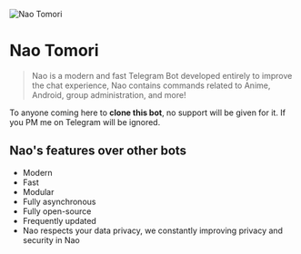 ![Nao Tomori](https://telegra.ph/file/ac398a8201f32acd79b82.jpg)

# Nao Tomori
 
>  Nao is a modern and fast Telegram Bot developed entirely to improve the chat experience,
>  Nao contains commands related to Anime, Android, group administration, and more!

To anyone coming here to **clone this bot**, no support will be given for it. If you PM me on Telegram will be ignored.

## Nao's features over other bots

* Modern
* Fast
* Modular
* Fully asynchronous
* Fully open-source
* Frequently updated
* Nao respects your data privacy, we constantly improving privacy and security in Nao

